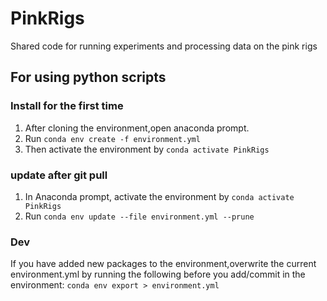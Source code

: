 # PinkRigs
Shared code for running experiments and processing data on the pink rigs


## For using python scripts
### Install for the first time
1. After cloning the environment,open anaconda prompt. 
2. Run `conda env create -f environment.yml`
3. Then activate the environment by `conda activate PinkRigs`

### update after git pull
1. In Anaconda prompt, activate the environment by `conda activate PinkRigs`
2. Run `conda env update --file environment.yml --prune`

### Dev
If you have added new packages to the environment,overwrite the current environment.yml by running the following before you add/commit in the environment: 
`conda env export > environment.yml`


